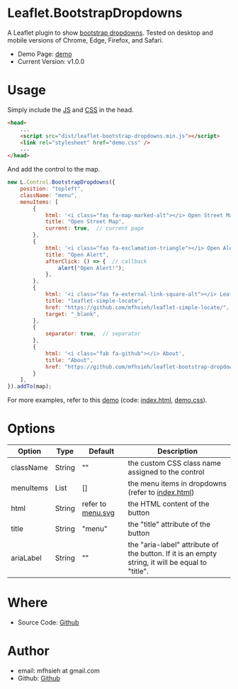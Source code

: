 Leaflet.BootstrapDropdowns
=

A Leaflet plugin to show [bootstrap dropdowns](https://getbootstrap.com/docs/5.3/components/dropdowns/). Tested on desktop and mobile versions of Chrome, Edge, Firefox, and Safari.

* Demo Page: [demo](https://mfhsieh.github.io/leaflet-bootstrap-dropdowns/) 
* Current Version: v1.0.0

# Usage

Simply include the [JS](https://github.com/mfhsieh/leaflet-bootstrap-dropdowns/blob/main/dist/leaflet-bootstrap-dropdowns.min.js) and [CSS](https://github.com/mfhsieh/leaflet-bootstrap-dropdowns/blob/main/examples/demo.css) in the head.

```html
<head>
    ...
    <script src="dist/leaflet-bootstrap-dropdowns.min.js"></script>
    <link rel="stylesheet" href="demo.css" />
    ...
</head>
```

And add the control to the map.

```js
new L.Control.BootstrapDropdowns({
    position: "topleft",
    className: "menu",
    menuItems: [
        {
            html: '<i class="fas fa-map-marked-alt"></i> Open Street Map',
            title: "Open Street Map",
            current: true,  // current page
        },
        {
            html: '<i class="fas fa-exclamation-triangle"></i> Open Alert',
            title: "Open Alert",
            afterClick: () => {  // callback
                alert("Open Alert!");
            },
        },
        {
            html: '<i class="fas fa-external-link-square-alt"></i> Leaflet.SimpleLocate',
            title: "leaflet-simple-locate",
            href: "https://github.com/mfhsieh/leaflet-simple-locate/",  // href with target
            target: "_blank",
        },
        {
            separator: true,  // separator
        },
        {
            html: '<i class="fab fa-github"></i> About',
            title: "About",
            href: "https://github.com/mfhsieh/leaflet-bootstrap-dropdowns",  // href without target
        }
    ],
}).addTo(map);
```

For more examples, refer to this [demo](https://mfhsieh.github.io/leaflet-bootstrap-dropdowns/) (code: [index.html](https://github.com/mfhsieh/leaflet-bootstrap-dropdowns/blob/main/index.html), [demo.css](https://github.com/mfhsieh/leaflet-bootstrap-dropdowns/blob/main/examples/demo.css)).


# Options

| Option    | Type   | Default                                                                                      | Description                                                                                                                     |
| --------- | ------ | -------------------------------------------------------------------------------------------- | ------------------------------------------------------------------------------------------------------------------------------- |
| className | String | ""                                                                                           | the custom CSS class name assigned to the control                                                                               |
| menuItems | List   | []                                                                                           | the menu items in dropdowns (refer to [index.html](https://github.com/mfhsieh/leaflet-bootstrap-dropdowns/blob/main/index.html)) |
| html      | String | refer to [menu.svg](https://github.com/mfhsieh/leaflet-bootstrap-dropdowns/blob/main/images/menu.svg) | the HTML content of the button                                                                                                 |
| title     | String | "menu"                                                                                       | the "title" attribute of the button                                                                                              |
| ariaLabel | String | ""                                                                                           | the "aria-label" attribute of the button. If it is an empty string, it will be equal to "title".                           |

# Where

* Source Code: [Github](https://github.com/mfhsieh/leaflet-bootstrap-dropdowns)

# Author

* email: mfhsieh at gmail.com
* Github: [Github](https://github.com/mfhsieh/)
